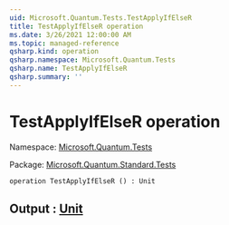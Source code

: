 ```yaml
---
uid: Microsoft.Quantum.Tests.TestApplyIfElseR
title: TestApplyIfElseR operation
ms.date: 3/26/2021 12:00:00 AM
ms.topic: managed-reference
qsharp.kind: operation
qsharp.namespace: Microsoft.Quantum.Tests
qsharp.name: TestApplyIfElseR
qsharp.summary: ''
---
```


# TestApplyIfElseR operation

Namespace: [Microsoft.Quantum.Tests](xref:Microsoft.Quantum.Tests)

Package: [Microsoft.Quantum.Standard.Tests](https://nuget.org/packages/Microsoft.Quantum.Standard.Tests)




```qsharp
operation TestApplyIfElseR () : Unit
```


## Output : [Unit](xref:microsoft.quantum.lang-ref.unit)

